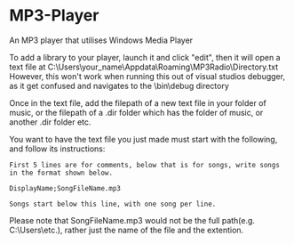 # MP3-Player
 An MP3 player that utilises Windows Media Player

To add a library to your player, launch it and click "edit", then it will open a text file at C:\Users\your_name\Appdata\Roaming\MP3Radio\Directory.txt
However, this won't work when running this out of visual studios debugger, as it get confused and navigates to the \bin\debug directory

Once in the text file, add the filepath of a new text file in your folder of music, or the filepath of a .dir folder which has the folder of music, or another .dir folder etc.

You want to have the text file you just made must start with the following, and follow its instructions:

	First 5 lines are for comments, below that is for songs, write songs in the format shown below.
	
	DisplayName;SongFileName.mp3
	
	Songs start below this line, with one song per line.
        
Please note that SongFileName.mp3 would not be the full path(e.g. C:\Users\etc.), rather just the name of the file and the extention.
